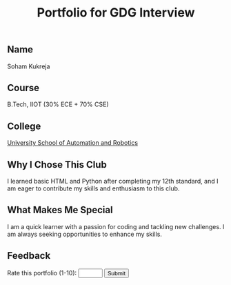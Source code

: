 <!DOCTYPE html>
<html lang="en">
  <head>
    <title>My First HTML Portfolio</title>
  </head>
  <body>
    <header>
      <h1>Portfolio for GDG Interview</h1>
    </header>
    <main>
      <section>
        <h2>Name</h2>
        <p>Soham Kukreja</p>  
      </section>
      <section>
        <h2>Course</h2>
        <p>B.Tech, IIOT (30% ECE + 70% CSE)</p>
      </section>
      <section>
        <h2>College</h2>
        <p>
          <a href="http://www.ipu.ac.in/usar/" target="_blank" title="Visit the University School of Automation and Robotics website">
            University School of Automation and Robotics
          </a>
        </p>
      </section>
      <section>
        <h2>Why I Chose This Club</h2>
        <p>
          I learned basic HTML and Python after completing my 12th standard, 
          and I am eager to contribute my skills and enthusiasm to this club.
        </p>
      </section>
      <section>
        <h2>What Makes Me Special</h2>
        <p>
          I am a quick learner with a passion for coding and tackling new challenges. 
          I am always seeking opportunities to enhance my skills.
        </p>
      </section>
      <section>
        <h2>Feedback</h2>
        <form>
          <label for="rating">Rate this portfolio (1-10):</label>
          <input type="number" id="rating" name="rating" min="1" max="10" required>
          <button type="submit">Submit</button>
        </form>
      </section>
    </main>
  </body>
</html>
